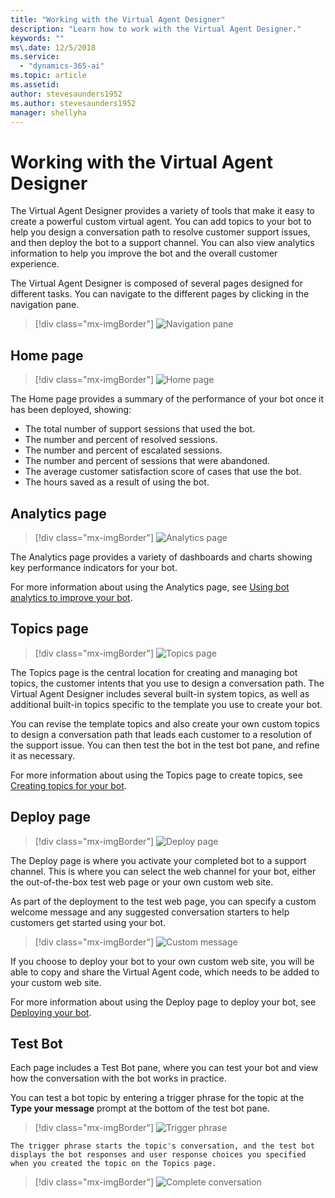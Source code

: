 ```yaml
---
title: "Working with the Virtual Agent Designer"
description: "Learn how to work with the Virtual Agent Designer."
keywords: ""
ms\.date: 12/5/2018
ms.service:
  - "dynamics-365-ai"
ms.topic: article
ms.assetid: 
author: stevesaunders1952
ms.author: stevesaunders1952
manager: shellyha
---
```


# Working with the Virtual Agent Designer

The Virtual Agent Designer provides a variety of tools that make it easy to create a powerful custom virtual agent. You can add topics to your bot to help you design a conversation path to resolve customer support issues, and then deploy the bot to a support channel. You can also view analytics information to help you improve the bot and the overall customer experience.

The Virtual Agent Designer is composed of several pages designed for different tasks. You can navigate to the different pages by clicking in the navigation pane.

   > [!div class="mx-imgBorder"]
   > ![Navigation pane](media/bot-designer-1.PNG)

## Home page

   > [!div class="mx-imgBorder"]
   > ![Home page](media/create-bot-3.PNG)

The Home page provides a summary of the performance of your bot once it has been deployed, showing:

* The total number of support sessions that used the bot.
* The number and percent of resolved sessions.
* The number and percent of escalated sessions.
* The number and percent of sessions that were abandoned.
* The average customer satisfaction score of cases that use the bot.
* The hours saved as a result of using the bot.

## Analytics page

   > [!div class="mx-imgBorder"]
   > ![Analytics page](media/bot-designer-3.PNG)

The Analytics page provides a variety of dashboards and charts showing key performance indicators for your bot.

For more information about using the Analytics page, see [Using bot analytics to improve your bot](getting-started-analytics.md).

## Topics page

   > [!div class="mx-imgBorder"]
   > ![Topics page](media/bot-designer-4.PNG)

The Topics page is the central location for creating and managing bot topics, the customer intents that you use to design a conversation path. The Virtual Agent Designer includes several built-in system topics, as well as additional built-in topics specific to the template you use to create your bot.

You can revise the template topics and also create your own custom topics to design a conversation path that leads each customer to a resolution of the support issue. You can then test the bot in the test bot pane, and refine it as necessary.

For more information about using the Topics page to create topics, see [Creating topics for your bot](getting-started-create-topics.md).

## Deploy page

   > [!div class="mx-imgBorder"]
   > ![Deploy page](media/bot-designer-5.PNG)

The Deploy page is where you activate your completed bot to a support channel. This is where you can select the web channel for your bot, either the out-of-the-box test web page or your own custom web site.

As part of the deployment to the test web page, you can specify a custom welcome message and any suggested conversation starters to help customers get started using your bot.

   > [!div class="mx-imgBorder"]
   > ![Custom message](media/bot-designer-5-1.PNG)

If you choose to deploy your bot to your own custom web site, you will be able to copy and share the Virtual Agent code, which needs to be added to your custom web site.

For more information about using the Deploy page to deploy your bot, see [Deploying your bot](getting-started-deploy.md).

## Test Bot

Each page includes a Test Bot pane, where you can test your bot and view how the conversation with the bot works in practice.

You can test a bot topic by entering a trigger phrase for the topic at the **Type your message** prompt at the bottom of the test bot pane.

   > [!div class="mx-imgBorder"]
   > ![Trigger phrase](media/bot-designer-6.PNG)

    The trigger phrase starts the topic's conversation, and the test bot displays the bot responses and user response choices you specified when you created the topic on the Topics page.

   > [!div class="mx-imgBorder"]
   > ![Complete conversation](media/create-topic-22.png)